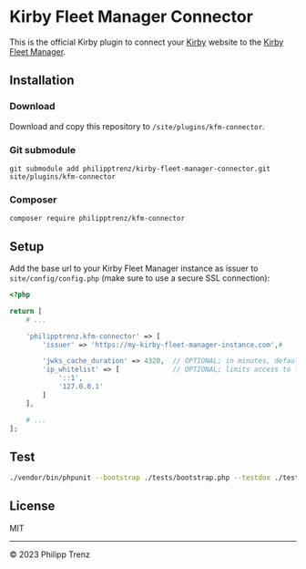 # Kirby Fleet Manager Connector

This is the official Kirby plugin to connect your [Kirby](https://getkirby.com) website to the [Kirby Fleet Manager](https://github.com/philipptrenz/kirby-fleet-manager).

## Installation

### Download

Download and copy this repository to `/site/plugins/kfm-connector`.

### Git submodule

```
git submodule add philipptrenz/kirby-fleet-manager-connector.git site/plugins/kfm-connector
```

### Composer

```
composer require philipptrenz/kfm-connector
```

## Setup

Add the base url to your Kirby Fleet Manager instance as issuer to `site/config/config.php` (make sure to use a secure SSL connection):

```php
<?php

return [
    # ...

    'philipptrenz.kfm-connector' => [
        'issuer' => 'https://my-kirby-fleet-manager-instance.com',#

        'jwks_cache_duration' => 4320,  // OPTIONAL; in minutes, defaults to 3 days
        'ip_whitelist' => [             // OPTIONAL; limits access to listed IPs, if set
            '::1',
            '127.0.0.1'
        ]
    ],

    # ...
];
```

## Test

```bash
./vendor/bin/phpunit --bootstrap ./tests/bootstrap.php --testdox ./tests/suites
```

## License

MIT

---

© 2023 Philipp Trenz
